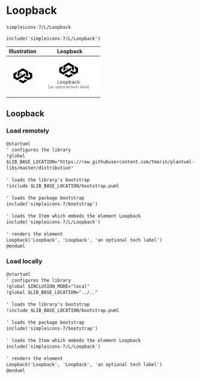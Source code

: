 # Loopback


```text
simpleicons-7/L/Loopback
```

```text
include('simpleicons-7/L/Loopback')
```



| Illustration | Loopback |
| :---: | :---: |
| ![illustration for Illustration](../../simpleicons-7/L/Loopback.png) | ![illustration for Loopback](../../simpleicons-7/L/Loopback.Local.png) |




## Loopback

### Load remotely
```plantuml
@startuml
' configures the library
!global $LIB_BASE_LOCATION="https://raw.githubusercontent.com/tmorin/plantuml-libs/master/distribution"

' loads the library's bootstrap
!include $LIB_BASE_LOCATION/bootstrap.puml

' loads the package bootstrap
include('simpleicons-7/bootstrap')

' loads the Item which embeds the element Loopback
include('simpleicons-7/L/Loopback')

' renders the element
Loopback('Loopback', 'Loopback', 'an optional tech label')
@enduml
```

### Load locally
```plantuml
@startuml
' configures the library
!global $INCLUSION_MODE="local"
!global $LIB_BASE_LOCATION="../.."

' loads the library's bootstrap
!include $LIB_BASE_LOCATION/bootstrap.puml

' loads the package bootstrap
include('simpleicons-7/bootstrap')

' loads the Item which embeds the element Loopback
include('simpleicons-7/L/Loopback')

' renders the element
Loopback('Loopback', 'Loopback', 'an optional tech label')
@enduml
```

